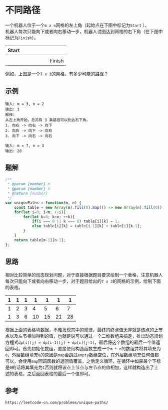 # 不同路径
一个机器人位于一个`m x n`网格的左上角（起始点在下图中标记为`Start` ）。  
机器人每次只能向下或者向右移动一步，机器人试图达到网格的右下角（在下图中标记为`Finish`）。  


| Start |  | | | | | |
|---|---|---|---|---|---|---|
| | | | | | | |
| | | | | | | Finish |


例如，上图是一个`7 x 3`的网格。有多少可能的路径？

## 示例

```
输入: m = 3, n = 2
输出: 3
解释:
从左上角开始，总共有 3 条路径可以到达右下角。
1. 向右 -> 向右 -> 向下
2. 向右 -> 向下 -> 向右
3. 向下 -> 向右 -> 向右
```

```
输入: m = 7, n = 3
输出: 28
```

## 题解

```javascript
/**
 * @param {number} m
 * @param {number} n
 * @return {number}
 */
var uniquePaths = function(m, n) {
    const table = new Array(m).fill(0).map(() => new Array(n).fill(0));
    for(let i=0; i<m; ++i){
        for(let k=0; k<n; ++k){
            if(i === 0 || k === 0) table[i][k] = 1;
            else table[i][k] = table[i-1][k] + table[i][k-1];
        }
    }
    return table[m-1][n-1];
};
```

## 思路
相对比较简单的动态规划问题，对于直接根据题目要求绘制一个表格，注意机器人每次只能向下或者向右移动一步，对于题目给出的`7 x 3`的网格的示例，绘制下面的表格。

| 1 | 1 | 1 | 1 | 1 | 1 | 1 |
|---|---|---|---|---|---|---|
| 1 | 2 | 3 | 4 | 5 | 6 | 7 |
| 1 | 3 | 6 | 10 | 15 | 21 | 28 |

根据上面的表格填数据，不难发现其中的规律，最终的终点值无非就是该点的上节点以及左节相加得到的值，也就是说可以通过一个二维数组来搞定，推出动态规划方程式`dp[i][j] = dp[i-1][j] + dp[i][j-1]`，最后将这个数组的最后一个值返回即可。首先初始化数组，直接使用构造函数生成一个`m * n`的数组并将其填充为`0`，外层数组填充`0`的原因是`map`会跳过`empty`数组空位，在外层数组填充任何值都可以，会使用`map`回调函数的返回值覆盖，之后定义循环，在循环中如果某个下标是`0`的话将其填充为`1`否则就将该点上节点与左节点的值相加，这样就构造出了上述的表格，之后返回表格的最后一个值即可。



## 参考

```
https://leetcode-cn.com/problems/unique-paths/
```